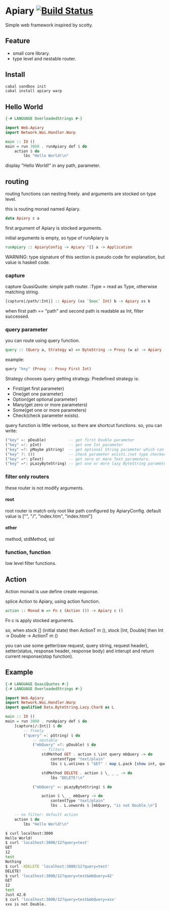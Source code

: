 Apiary [![Build Status](https://travis-ci.org/philopon/apiary.svg?branch=master)](https://travis-ci.org/philopon/apiary)
====
Simple web framework inspired by scotty.

Feature
----
* small core library.
* type level and nestable router.

Install
----
```bash
cabal sandbox init
cabal install apiary warp
```

Hello World
----
```haskell
{-# LANGUAGE OverloadedStrings #-}

import Web.Apiary
import Network.Wai.Handler.Warp

main :: IO ()
main = run 3000 . runApiary def $ do
    action $ do
        lbs "Hello World!\n"
```
display "Hello World!" in any path, parameter.

routing
----
routing functions can nesting freely. and arguments are stocked on type level.

this is routing monad named Apiary.

```haskell
data Apiary c a
```

first argument of Apiary is stocked arguments.

initial arguments is empty, so type of runApiary is

```haskell
runApiary :: ApiaryConfig -> Apiary '[] a -> Application
```

WARNING: type signature of this section is pseudo code for explanation, but value is haskell code.

### capture

capture QuasiQuote: simple path router. :Type = read as Type, otherwise matching string.

```haskell
[capture|/path/:Int|] :: Apiary (xs `Snoc` Int) b -> Apiary xs b
```

when first path == "path" and second path is readable as Int, filter successed.

### query parameter

you can route using query function.

```haskell
query :: (Query a, Strategy w) => ByteString -> Proxy (w a) -> Apiary (SNext w as a) b -> Apiary as b 
```

example:

```haskell
query "key" (Proxy :: Proxy First Int)
```

Strategy chooses query getting strategy. Predefined strategy is:

* First(get first parameter)
* One(get one parameter)
* Option(get optional parameter)
* Many(get zero or more parameters)
* Some(get one or more parameters)
* Check(check parameter exists).

query function is little verbose, so there are shortcut functions. so, you can write:

```haskell
("key" =: pDouble)          -- get first Double parameter
("key" =!: pInt)            -- get one Int parameter
("key" =?: pMaybe pString)  -- get optional String parameter which can ommit value.
("key" ?: ())               -- check parameter exists.(not type checked)
("key" =*: pText)           -- get zero or more Text parameters.
("key" =*: pLazyByteString) -- get one or more lazy ByteString parameters.
```

### filter only routers
these router is not modify arguments.

#### root
root router is match only root like path configured by ApiaryConfig. 
default value is ["", "/", "index.htm", "index.html"]

#### other
method, stdMethod, ssl

### function, function
low level filter functions.

Action
----
Action monad is use define create response.

splice Action to Apiary, using action function.

```haskell
action :: Monad m => Fn c (Action ()) -> Apiary c () 
```

Fn c is apply stocked arguments.

so, when stock [] (initlal state) then ActionT m (),
         stock [Int, Double]      then Int -> Double -> ActionT m ()

you can use some getter(raw request, query string, request header),
setter(status, response header, response body) 
and interupt and return current response(stop function).

Example
----
```haskell
{-# LANGUAGE QuasiQuotes #-}
{-# LANGUAGE OverloadedStrings #-}

import Web.Apiary
import Network.Wai.Handler.Warp
import qualified Data.ByteString.Lazy.Char8 as L

main :: IO ()
main = run 3000 . runApiary def $ do
    [capture|/:Int|] $ do
        -- freely
        ("query" =: pString) $ do
            -- nestable
            ("mbQuery" =?: pDouble) $ do
                -- filters
                stdMethod GET . action $ \int query mbQuery -> do
                    contentType "text/plain"
                    lbs $ L.unlines $ "GET" : map L.pack [show int, query, show mbQuery]

                stdMethod DELETE . action $ \_ _ _ -> do
                    lbs "DELETE!\n"

            ("mbQuery" =: pLazyByteString) $ do

                action $ \_ _ mbQuery -> do
                    contentType "text/plain"
                    lbs . L.unwords $ [mbQuery, "is not Double.\n"]

    -- no filter: default action
    action $ do
        lbs "Hello World!\n"
```

```bash
$ curl localhost:3000
Hello World!
$ curl 'localhost:3000/12?query=test'
GET
12
test
Nothing
$ curl -XDELETE 'localhost:3000/12?query=test'
DELETE!
$ curl 'localhost:3000/12?query=test&mbQuery=42'
GET
12
test
Just 42.0
$ curl 'localhost:3000/12?query=test&mbQuery=xxx'
xxx is not Double.
```

